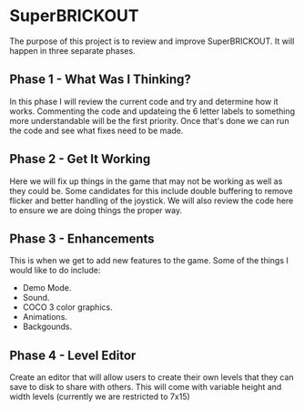 # SuperBRICKOUT 

The purpose of this project is to review and improve SuperBRICKOUT. It will happen in three separate phases.

## Phase 1 - What Was I Thinking?

In this phase I will review the current code and try and determine how it works. Commenting the code and updateing the 6 letter labels to something more understandable will be the first priority. Once that's done we can run the code and see what fixes need to be made. 

## Phase 2 - Get It Working

Here we will fix up things in the game that may not be working as well as they could be. Some candidates for this include double buffering to remove flicker and better handling of the joystick. We will also review the code here to ensure we are doing things the proper way.

## Phase 3 - Enhancements

This is when we get to add new features to the game. Some of the things I would like to do include:

 - Demo Mode.
 - Sound.
 - COCO 3 color graphics.
 - Animations.
 - Backgounds.

## Phase 4 - Level Editor

Create an editor that will allow users to create their own levels that they can save to disk to share with others. This will come with variable height and width levels (currently we are restricted to 7x15)



